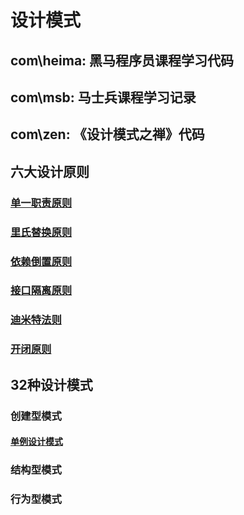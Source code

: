 # 设计模式
## com\heima: 黑马程序员课程学习代码
## com\msb: 马士兵课程学习记录
## com\zen: 《设计模式之禅》代码

## 六大设计原则
### [单一职责原则]() 
### [里氏替换原则]()  
### [依赖倒置原则]()  
### [接口隔离原则]() 
### [迪米特法则]() 
### [开闭原则]() 

## 32种设计模式
### 创建型模式
#### [单例设计模式]()
### 结构型模式

### 行为型模式